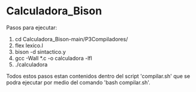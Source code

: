 # Calculadora_Bison

Pasos para ejecutar:

1. cd Calculadora_Bison-main/P3Compiladores/
2. flex lexico.l
3. bison -d sintactico.y
4. gcc -Wall *.c -o calculadora -lfl
5. ./calculadora

Todos estos pasos estan contenidos dentro del script 'compilar.sh' que se podra ejecutar por medio del comando 'bash compilar.sh'.
